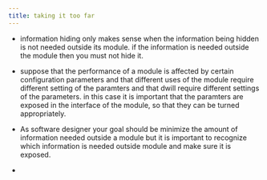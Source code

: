 ```yaml
---
title: taking it too far
---
```


- information hiding only makes sense when the information being hidden is not needed outside its module. if the information is needed outside the module then you must not hide it. 

- suppose that the performance of a module is affected by certain configuration parameters and that different uses of the module require different setting of the paramters and that dwill require different settings of the parameters. in this case it is important that the paramters are exposed in the interface of the module, so that they can be turned appropriately. 

- As software designer your goal should be minimize the amount of information needed outside a module but it is important to recognize which information is needed outside module and make sure it is exposed. 

- 

